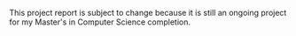 This project report is subject to change because it is still an ongoing project for my Master's in Computer Science completion.
